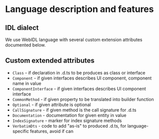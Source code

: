 # Language description and features

## IDL dialect

We use WebIDL language with several custom extension attributes documented below.

## Custom extended attributes

   * `Class` - if declaration in .d.ts to be produces as class or interface
   * `Component` - if given interfaces describes UI component, component name in value
   * `ComponentInterface` - if given interfaces describes UI component interface
   * `CommonMethod` - if given property to be translated into builder function
   * `Optional` - if given attribute is optional
   * `CallSignature` - if given method is the call signature for .d.ts
   * `Documentation` - documentation for given entity in value
   * `IndexSignature` - marker for index signature methods
   * `VerbatimDts` - code to add "as-is" to produced .d.ts, for language-specific features, avoid if can
